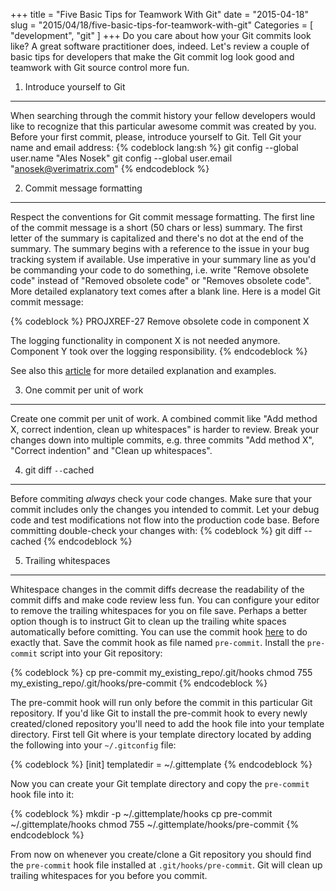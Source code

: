 +++
title = "Five Basic Tips for Teamwork With Git"
date = "2015-04-18"
slug = "2015/04/18/five-basic-tips-for-teamwork-with-git"
Categories = [ "development", "git" ]
+++
Do you care about how your Git commits look like? A great software practitioner does, indeed. Let's review a couple of basic tips for developers that make the Git commit log look good and teamwork with Git source control more fun.
<!--more-->

1) Introduce yourself to Git
----------------------------

When searching through the commit history your fellow developers would like to recognize that this particular awesome commit was created by you. Before your first commit, please, introduce yourself to Git. Tell Git your name and email address:
{% codeblock lang:sh %}
git config --global user.name "Ales Nosek"
git config --global user.email "anosek@verimatrix.com"
{% endcodeblock %}

2) Commit message formatting
----------------------------

Respect the conventions for Git commit message formatting. The first line of the commit message is a short (50 chars or less) summary. The first letter of the summary is capitalized and there's no dot at the end of the summary. The summary begins with a reference to the issue in your bug tracking system if available. Use imperative in your summary line as you'd be commanding your code to do something, i.e. write "Remove obsolete code" instead of "Removed obsolete code" or "Removes obsolete code". More detailed explanatory text comes after a blank line. Here is a model Git commit message:

{% codeblock %}
PROJXREF-27 Remove obsolete code in component X

The logging functionality in component X is not needed anymore.
Component Y took over the logging responsibility.
{% endcodeblock %}

See also this [article](http://chris.beams.io/posts/git-commit/ "How to Write a Git Commit Message") for more detailed explanation and examples.

3) One commit per unit of work
------------------------------

Create one commit per unit of work. A combined commit like "Add method X, correct indention, clean up whitespaces" is harder to review. Break your changes down into multiple commits, e.g. three commits "Add method X", "Correct indention" and "Clean up whitespaces".

4) git diff `--`cached
-----------------------

Before commiting *always* check your code changes. Make sure that your commit includes only the changes you intended to commit. Let your debug code and test modifications not flow into the production code base. Before committing double-check your changes with:
{% codeblock %}
git diff --cached
{% endcodeblock %}

5) Trailing whitespaces
-----------------------

Whitespace changes in the commit diffs decrease the readability of the commit diffs and make code review less fun. You can configure your editor to remove the trailing whitespaces for you on file save. Perhaps a better option though is to instruct Git to clean up the trailing white spaces automatically before comitting. You can use the commit hook [here](http://stackoverflow.com/questions/591923/make-git-automatically-remove-trailing-whitespace-before-committing/3516525#3516525 "Make git automatically remove trailing whitespace before committing") to do exactly that. Save the commit hook as file named `pre-commit`. Install the `pre-commit` script into your Git repository:

{% codeblock %}
cp pre-commit my_existing_repo/.git/hooks
chmod 755 my_existing_repo/.git/hooks/pre-commit
{% endcodeblock %}

The pre-commit hook will run only before the commit in this particular Git repository. If you'd like Git to install the pre-commit hook to every newly created/cloned repository you'll need to add the hook file into your template directory. First tell Git where is your template directory located by adding the following into your `~/.gitconfig` file:

{% codeblock %}
[init]
        templatedir = ~/.gittemplate
{% endcodeblock %}

Now you can create your Git template directory and copy the `pre-commit` hook file into it:

{% codeblock %}
mkdir -p ~/.gittemplate/hooks
cp pre-commit ~/.gittemplate/hooks
chmod 755 ~/.gittemplate/hooks/pre-commit
{% endcodeblock %}

From now on whenever you create/clone a Git repository you should find the `pre-commit` hook file installed at `.git/hooks/pre-commit`. Git will clean up trailing whitespaces for you before you commit.
